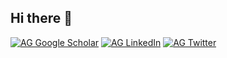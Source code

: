 ## Hi there 👋

[![AG Google Scholar](https://img.shields.io/badge/Google_Scholar-4285F4?style=for-the-badge&logo=google-scholar&logoColor=white)](https://scholar.google.com/citations?user=VyC0UtIAAAAJ&hl=en)
[![AG LinkedIn](https://img.shields.io/badge/LinkedIn-0077B5?style=for-the-badge&logo=linkedin&logoColor=white)](https://www.linkedin.com/in/ali-goodfellow-11b531283/)
[![AG Twitter]((https://img.shields.io/twitter/follow/ali_goodfellow/?color=blue&label=Twitter&logo=Twitter&logoColor=blue&style=for-the-badge))](https://x.com/ali_goodfellow)



<!--
**aligfellow/aligfellow** is a ✨ _special_ ✨ repository because its `README.md` (this file) appears on your GitHub profile.

Here are some ideas to get you started:

- 🔭 I’m currently working on ...
- 🌱 I’m currently learning ...
- 👯 I’m looking to collaborate on ...
- 🤔 I’m looking for help with ...
- 💬 Ask me about ...
- 📫 How to reach me: ...
- 😄 Pronouns: ...
- ⚡ Fun fact: ...
-->

